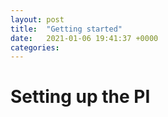 ```yaml
---
layout: post
title:  "Getting started"
date:   2021-01-06 19:41:37 +0000
categories: 
---
```

# Setting up the PI
